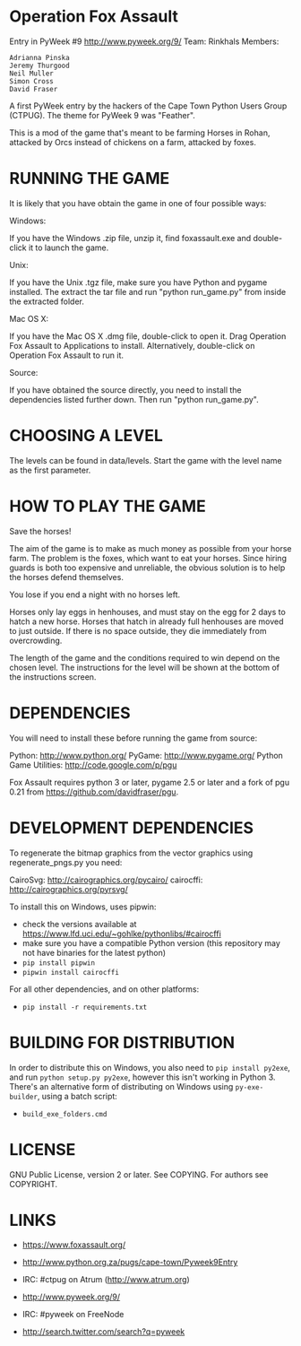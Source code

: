 Operation Fox Assault
=====================

Entry in PyWeek #9  <http://www.pyweek.org/9/>
Team: Rinkhals
Members:

    Adrianna Pinska
    Jeremy Thurgood
    Neil Muller
    Simon Cross
    David Fraser

A first PyWeek entry by the hackers of the Cape Town Python Users Group
(CTPUG). The theme for PyWeek 9 was "Feather".

This is a mod of the game that's meant to be farming Horses in Rohan, attacked by Orcs
instead of chickens on a farm, attacked by foxes.


RUNNING THE GAME
================

It is likely that you have obtain the game in one of four possible ways:

Windows:

If you have the Windows .zip file, unzip it, find foxassault.exe and
double-click it to launch the game.

Unix:

If you have the Unix .tgz file, make sure you have Python and pygame
installed. The extract the tar file and run "python run_game.py" from
inside the extracted folder.

Mac OS X:

If you have the Mac OS X .dmg file, double-click to open it. Drag
Operation Fox Assault to Applications to install. Alternatively,
double-click on Operation Fox Assault to run it.

Source:

If you have obtained the source directly, you need to install the
dependencies listed further down. Then run "python run_game.py".


CHOOSING A LEVEL
================

The levels can be found in data/levels. Start the game with the level name
as the first parameter.


HOW TO PLAY THE GAME
====================

Save the horses!

The aim of the game is to make as much money as possible from your horse
farm. The problem is the foxes, which want to eat your horses.  Since hiring
guards is both too expensive and unreliable, the obvious solution is to help
the horses defend themselves.

You lose if you end a night with no horses left.

Horses only lay eggs in henhouses, and must stay on the egg for 2 days to
hatch a new horse. Horses that hatch in already full henhouses are
moved to just outside. If there is no space outside, they die immediately
from overcrowding.

The length of the game and the conditions required to win depend on the
chosen level. The instructions for the level will be shown at the bottom
of the instructions screen.


DEPENDENCIES
============

You will need to install these before running the game from source:

  Python:                   http://www.python.org/
  PyGame:                   http://www.pygame.org/
  Python Game Utilities:    http://code.google.com/p/pgu 

Fox Assault requires python 3 or later, pygame 2.5 or later and
a fork of pgu 0.21 from https://github.com/davidfraser/pgu.

DEVELOPMENT DEPENDENCIES
========================

To regenerate the bitmap graphics from the vector graphics using regenerate_pngs.py
you need:

  CairoSvg:                  http://cairographics.org/pycairo/
  cairocffi:                     http://cairographics.org/pyrsvg/

To install this on Windows, uses pipwin:
* check the versions available at https://www.lfd.uci.edu/~gohlke/pythonlibs/#cairocffi
* make sure you have a compatible Python version (this repository may not have binaries for the latest python)
* `pip install pipwin`
* `pipwin install cairocffi`

For all other dependencies, and on other platforms:
* `pip install -r requirements.txt`

BUILDING FOR DISTRIBUTION
=========================

In order to distribute this on Windows, you also need to `pip install py2exe`, and run `python setup.py py2exe`,
however this isn't working in Python 3. There's an alternative form of distributing on Windows using `py-exe-builder`,
using a batch script:
  * `build_exe_folders.cmd`

LICENSE
=======

GNU Public License, version 2 or later. See COPYING.
For authors see COPYRIGHT.


LINKS
=====

- https://www.foxassault.org/
- http://www.python.org.za/pugs/cape-town/Pyweek9Entry
- IRC: #ctpug on Atrum (http://www.atrum.org)

- http://www.pyweek.org/9/
- IRC: #pyweek on FreeNode
- http://search.twitter.com/search?q=pyweek
